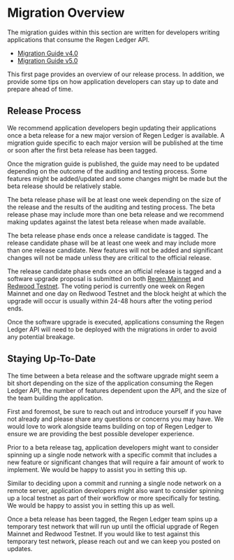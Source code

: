# Migration Overview

The migration guides within this section are written for developers writing applications that consume the Regen Ledger API.

- [Migration Guide v4.0](v4.0-migration.md)
- [Migration Guide v5.0](v5.0-migration.md)

This first page provides an overview of our release process. In addition, we provide some tips on how application developers can stay up to date and prepare ahead of time.

## Release Process

We recommend application developers begin updating their applications once a beta release for a new major version of Regen Ledger is available. A migration guide specific to each major version will be published at the time or soon after the first beta release has been tagged.

Once the migration guide is published, the guide may need to be updated depending on the outcome of the auditing and testing process. Some features might be added/updated and some changes might be made but the beta release should be relatively stable.

The beta release phase will be at least one week depending on the size of the release and the results of the auditing and testing process. The beta release phase may include more than one beta release and we recommend making updates against the latest beta release when made available.

The beta release phase ends once a release candidate is tagged. The release candidate phase will be at least one week and may include more than one release candidate. New features will not be added and significant changes will not be made unless they are critical to the official release.

The release candidate phase ends once an official release is tagged and a software upgrade proposal is submitted on both [Regen Mainnet](../../ledger/get-started/live-networks.md#regen-mainnet) and [Redwood Testnet](../../ledger/get-started/live-networks.md#redwood-testnet). The voting period is currently one week on Regen Mainnet and one day on Redwood Testnet and the block height at which the upgrade will occur is usually within 24-48 hours after the voting period ends.

Once the software upgrade is executed, applications consuming the Regen Ledger API will need to be deployed with the migrations in order to avoid any potential breakage.

## Staying Up-To-Date

The time between a beta release and the software upgrade might seem a bit short depending on the size of the application consuming the Regen Ledger API, the number of features dependent upon the API, and the size of the team building the application.

First and foremost, be sure to reach out and introduce yourself if you have not already and please share any questions or concerns you may have. We would love to work alongside teams building on top of Regen Ledger to ensure we are providing the best possible developer experience.

Prior to a beta release tag, application developers might want to consider spinning up a single node network with a specific commit that includes a new feature or significant changes that will require a fair amount of work to implement. We would be happy to assist you in setting this up.

Similar to deciding upon a commit and running a single node network on a remote server, application developers might also want to consider spinning up a local testnet as part of their workflow or more specifically for testing. We would be happy to assist you in setting this up as well.

Once a beta release has been tagged, the Regen Ledger team spins up a temporary test network that will run up until the official upgrade of Regen Mainnet and Redwood Testnet. If you would like to test against this temporary test network, please reach out and we can keep you posted on updates.